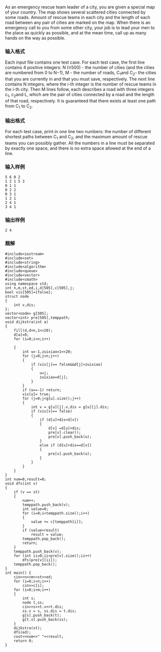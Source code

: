 As an emergency rescue team leader of a city, you are given a special map of your country. The map shows several scattered cities connected by some roads. Amount of rescue teams in each city and the length of each road between any pair of cities are marked on the map. When there is an emergency call to you from some other city, your job is to lead your men to the place as quickly as possible, and at the mean time, call up as many hands on the way as possible.
### 输入格式
Each input file contains one test case. For each test case, the first line contains 4 positive integers: N (≤500) - the number of cities (and the cities are numbered from 0 to N−1), M - the number of roads, C<sub>1</sub>and C<sub>2</sub>- the cities that you are currently in and that you must save, respectively. The next line contains N integers, where the i-th integer is the number of rescue teams in the i-th city. Then M lines follow, each describes a road with three integers c<sub>1</sub>, c<sub>2</sub>and L, which are the pair of cities connected by a road and the length of that road, respectively. It is guaranteed that there exists at least one path from C<sub>1</sub> to C<sub>2</sub>.
### 输出格式
For each test case, print in one line two numbers: the number of different shortest paths between C<sub>1</sub> and C<sub>2</sub>, and the maximum amount of rescue teams you can possibly gather. All the numbers in a line must be separated by exactly one space, and there is no extra space allowed at the end of a line.
### 输入样例
```
5 6 0 2
1 2 1 5 3
0 1 1
0 2 2
0 3 1
1 2 1
2 4 1
3 4 1
```
### 输出样例
```
2 4
```

### 题解
```
#include<iostream>
#include<set>
#include<string>
#include<algorithm>
#include<queue>
#include<vector>
#include<cmath>
using namespace std;
int n,m,st,ed,i,d[505],c[505],j;
bool vis[505]={false};
struct node
{
    int v,dis;
};
vector<node> g[505];
vector<int> pre[505],temppath;
void dijkstra(int a)
{
    fill(d,d+n,1<<20);
    d[a]=0;
    for (i=0;i<n;i++)

    {
        int u=-1,zuixiao=1<<20;
        for (j=0;j<n;j++)
        {
            if (vis[j]== false&&d[j]<zuixiao)
            {
                u=j;
                zuixiao=d[j];
            }
        }
        if (u==-1) return;
        vis[u]= true;
        for (j=0;j<g[u].size();j++)
        {
            int v = g[u][j].v,dis = g[u][j].dis;
            if (vis[v]== false)
            {
                if (d[u]+dis<d[v])
                {
                    d[v] =d[u]+dis;
                    pre[v].clear();
                    pre[v].push_back(u);
                }
                else if (d[u]+dis==d[v])
                {
                    pre[v].push_back(u);
                }
            }
        }
    }
}
int num=0,result=0;
void dfs(int v)
{
    if (v == st)
    {
        num++;
        temppath.push_back(v);
        int value=0;
        for (i=0;i<temppath.size();i++)
        {
            value += c[temppath[i]];
        }
        if (value>result)
            result = value;
        temppath.pop_back();
        return;
    }
    temppath.push_back(v);
    for (int ii=0;ii<pre[v].size();ii++)
        dfs(pre[v][ii]);
    temppath.pop_back();
}
int main() {
    cin>>n>>m>>st>>ed;
    for (i=0;i<n;i++)
        cin>>c[i];
    for (i=0;i<m;i++)
    {
        int s;
        node t,ss;
        cin>>s>>t.v>>t.dis;
        ss.v = s, ss.dis = t.dis;
        g[s].push_back(t);
        g[t.v].push_back(ss);
    }
    dijkstra(st);
    dfs(ed);
    cout<<num<<" "<<result;
    return 0;
}
```
